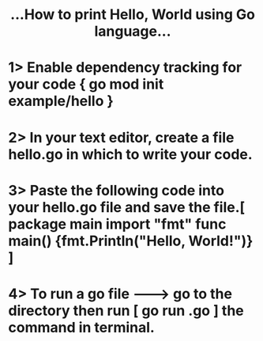 <h1 align="center">...How to print Hello, World using Go language... </h1>

# 1> Enable dependency tracking for your code { go mod init example/hello }

# 2>  In your text editor, create a file hello.go in which to write your code.

# 3>  Paste the following code into your hello.go file and save the file.[   package main import "fmt" func main() {fmt.Println("Hello, World!")}   ]

# 4> To run a go file ---> go to the directory then run [ go run <filename>.go ] the command in terminal.

